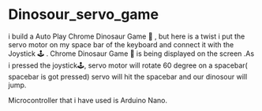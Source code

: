 # Dinosour_servo_game

i build a Auto Play Chrome Dinosaur Game 🦖 , but here is a twist i put the servo motor on my space bar of the keyboard and connect it with the Joystick 🕹️ . Chrome Dinosaur Game 🦖 is being displayed on the screen .As i pressed the joystick🕹️, servo motor will rotate 60 degree on a spacebar( spacebar is got pressed) servo will hit the spacebar and our dinosour will jump.

Microcontroller that i have used is Arduino Nano.
